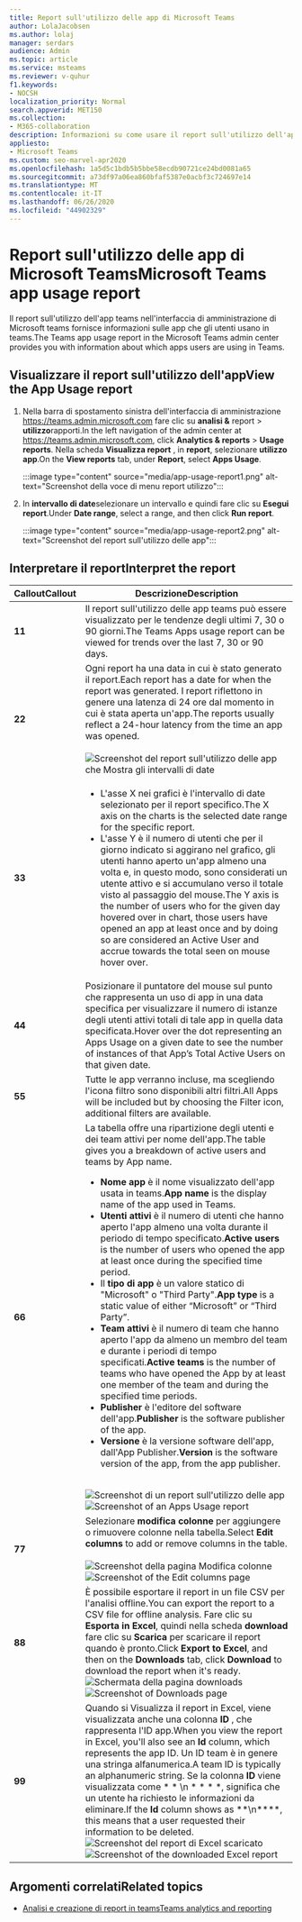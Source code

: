 ```yaml
---
title: Report sull'utilizzo delle app di Microsoft Teams
author: LolaJacobsen
ms.author: lolaj
manager: serdars
audience: Admin
ms.topic: article
ms.service: msteams
ms.reviewer: v-quhur
f1.keywords:
- NOCSH
localization_priority: Normal
search.appverid: MET150
ms.collection:
- M365-collaboration
description: Informazioni su come usare il report sull'utilizzo dell'app teams nell'interfaccia di amministrazione di Microsoft teams.
appliesto:
- Microsoft Teams
ms.custom: seo-marvel-apr2020
ms.openlocfilehash: 1a5d5c1bdb5b5bbe58ecdb90721ce24bd0081a65
ms.sourcegitcommit: a73df97a06ea860bfaf5387e0acbf3c724697e14
ms.translationtype: MT
ms.contentlocale: it-IT
ms.lasthandoff: 06/26/2020
ms.locfileid: "44902329"
---
```

# <a name="microsoft-teams-app-usage-report"></a><span data-ttu-id="dc557-103">Report sull'utilizzo delle app di Microsoft Teams</span><span class="sxs-lookup"><span data-stu-id="dc557-103">Microsoft Teams app usage report</span></span>

<span data-ttu-id="dc557-104">Il report sull'utilizzo dell'app teams nell'interfaccia di amministrazione di Microsoft teams fornisce informazioni sulle app che gli utenti usano in teams.</span><span class="sxs-lookup"><span data-stu-id="dc557-104">The Teams app usage report in the Microsoft Teams admin center provides you with information about which apps users are using in Teams.</span></span>  

## <a name="view-the-app-usage-report"></a><span data-ttu-id="dc557-105">Visualizzare il report sull'utilizzo dell'app</span><span class="sxs-lookup"><span data-stu-id="dc557-105">View the App Usage report</span></span>

1.  <span data-ttu-id="dc557-106">Nella barra di spostamento sinistra dell'interfaccia di amministrazione <https://teams.admin.microsoft.com> fare clic su **analisi &** report \> **utilizzo**rapporti.</span><span class="sxs-lookup"><span data-stu-id="dc557-106">In the left navigation of the admin center at <https://teams.admin.microsoft.com>, click **Analytics & reports** \> **Usage reports**.</span></span> <span data-ttu-id="dc557-107">Nella scheda **Visualizza report** , in **report**, selezionare **utilizzo app**.</span><span class="sxs-lookup"><span data-stu-id="dc557-107">On the **View reports** tab, under **Report**, select **Apps Usage**.</span></span>

     :::image type="content" source="media/app-usage-report1.png" alt-text="Screenshot della voce di menu report utilizzo":::

2.  <span data-ttu-id="dc557-109">In **intervallo di date**selezionare un intervallo e quindi fare clic su **Esegui report**.</span><span class="sxs-lookup"><span data-stu-id="dc557-109">Under **Date range**, select a range, and then click **Run report**.</span></span>

      :::image type="content" source="media/app-usage-report2.png" alt-text="Screenshot del report sull'utilizzo delle app":::

## <a name="interpret-the-report"></a><span data-ttu-id="dc557-111">Interpretare il report</span><span class="sxs-lookup"><span data-stu-id="dc557-111">Interpret the report</span></span>

|<span data-ttu-id="dc557-112">Callout</span><span class="sxs-lookup"><span data-stu-id="dc557-112">Callout</span></span> |<span data-ttu-id="dc557-113">Descrizione</span><span class="sxs-lookup"><span data-stu-id="dc557-113">Description</span></span>  |
|--------|-------------|
|<span data-ttu-id="dc557-114">**1**</span><span class="sxs-lookup"><span data-stu-id="dc557-114">**1**</span></span>   |<span data-ttu-id="dc557-115">Il report sull'utilizzo delle app teams può essere visualizzato per le tendenze degli ultimi 7, 30 o 90 giorni.</span><span class="sxs-lookup"><span data-stu-id="dc557-115">The Teams Apps usage report can be viewed for trends over the last 7, 30 or 90 days.</span></span> |
|<span data-ttu-id="dc557-116">**2**</span><span class="sxs-lookup"><span data-stu-id="dc557-116">**2**</span></span>   |<span data-ttu-id="dc557-117">Ogni report ha una data in cui è stato generato il report.</span><span class="sxs-lookup"><span data-stu-id="dc557-117">Each report has a date for when the report was generated.</span></span> <span data-ttu-id="dc557-118">I report riflettono in genere una latenza di 24 ore dal momento in cui è stata aperta un'app.</span><span class="sxs-lookup"><span data-stu-id="dc557-118">The reports usually reflect a 24-hour latency from the time an app was opened.</span></span> <br><br>![Screenshot del report sull'utilizzo delle app che Mostra gli intervalli di date](media/app-usage-report3.png)|
|<span data-ttu-id="dc557-120">**3**</span><span class="sxs-lookup"><span data-stu-id="dc557-120">**3**</span></span>    | <ul><li><span data-ttu-id="dc557-121">L'asse X nei grafici è l'intervallo di date selezionato per il report specifico.</span><span class="sxs-lookup"><span data-stu-id="dc557-121">The X axis on the charts is the selected date range for the specific report.</span></span></li><li><span data-ttu-id="dc557-122">L'asse Y è il numero di utenti che per il giorno indicato si aggirano nel grafico, gli utenti hanno aperto un'app almeno una volta e, in questo modo, sono considerati un utente attivo e si accumulano verso il totale visto al passaggio del mouse.</span><span class="sxs-lookup"><span data-stu-id="dc557-122">The Y axis is the number of users who for the given day hovered over in chart, those users have opened an app at least once and by doing so are considered an Active User and accrue towards the total seen on mouse hover over.</span></span></li></ul>|
|<span data-ttu-id="dc557-123">**4**</span><span class="sxs-lookup"><span data-stu-id="dc557-123">**4**</span></span>   |<span data-ttu-id="dc557-124">Posizionare il puntatore del mouse sul punto che rappresenta un uso di app in una data specifica per visualizzare il numero di istanze degli utenti attivi totali di tale app in quella data specificata.</span><span class="sxs-lookup"><span data-stu-id="dc557-124">Hover over the dot representing an Apps Usage on a given date to see the number of instances of that App’s Total Active Users on that given date.</span></span>  |
|<span data-ttu-id="dc557-125">**5**</span><span class="sxs-lookup"><span data-stu-id="dc557-125">**5**</span></span>   |<span data-ttu-id="dc557-126">Tutte le app verranno incluse, ma scegliendo l'icona filtro sono disponibili altri filtri.</span><span class="sxs-lookup"><span data-stu-id="dc557-126">All Apps will be included but by choosing the Filter icon, additional filters are available.</span></span>  |
|<span data-ttu-id="dc557-127">**6**</span><span class="sxs-lookup"><span data-stu-id="dc557-127">**6**</span></span>   |<span data-ttu-id="dc557-128">La tabella offre una ripartizione degli utenti e dei team attivi per nome dell'app.</span><span class="sxs-lookup"><span data-stu-id="dc557-128">The table gives you a breakdown of active users and teams by App name.</span></span><br><ul><li><span data-ttu-id="dc557-129">**Nome app** è il nome visualizzato dell'app usata in teams.</span><span class="sxs-lookup"><span data-stu-id="dc557-129">**App name** is the display name of the app used in Teams.</span></span></li><li><span data-ttu-id="dc557-130">**Utenti attivi** è il numero di utenti che hanno aperto l'app almeno una volta durante il periodo di tempo specificato.</span><span class="sxs-lookup"><span data-stu-id="dc557-130">**Active users** is the number of users who opened the app at least once during the specified time period.</span></span></li><li><span data-ttu-id="dc557-131">Il **tipo di app** è un valore statico di "Microsoft" o "Third Party".</span><span class="sxs-lookup"><span data-stu-id="dc557-131">**App type** is a static value of either “Microsoft” or “Third Party”.</span></span></li><li><span data-ttu-id="dc557-132">**Team attivi** è il numero di team che hanno aperto l'app da almeno un membro del team e durante i periodi di tempo specificati.</span><span class="sxs-lookup"><span data-stu-id="dc557-132">**Active teams** is the number of teams who have opened the App by at least one member of the team and during the specified time periods.</span></span></li><li><span data-ttu-id="dc557-133">**Publisher** è l'editore del software dell'app.</span><span class="sxs-lookup"><span data-stu-id="dc557-133">**Publisher** is the software publisher of the app.</span></span></li><li><span data-ttu-id="dc557-134">**Versione** è la versione software dell'app, dall'App Publisher.</span><span class="sxs-lookup"><span data-stu-id="dc557-134">**Version** is the software version of the app, from the app publisher.</span></span></li></ul><br><span data-ttu-id="dc557-135">![Screenshot di un report sull'utilizzo delle app](media/app-usage-report4.png)</span><span class="sxs-lookup"><span data-stu-id="dc557-135">![Screenshot of an Apps Usage report](media/app-usage-report4.png)</span></span>  |
|<span data-ttu-id="dc557-136">**7**</span><span class="sxs-lookup"><span data-stu-id="dc557-136">**7**</span></span>  |<span data-ttu-id="dc557-137">Selezionare **modifica colonne** per aggiungere o rimuovere colonne nella tabella.</span><span class="sxs-lookup"><span data-stu-id="dc557-137">Select **Edit columns** to add or remove columns in the table.</span></span><br><br><span data-ttu-id="dc557-138">![Screenshot della pagina Modifica colonne](media/app-usage-report5.png)</span><span class="sxs-lookup"><span data-stu-id="dc557-138">![Screenshot of the Edit columns page](media/app-usage-report5.png)</span></span>  |
|<span data-ttu-id="dc557-139">**8**</span><span class="sxs-lookup"><span data-stu-id="dc557-139">**8**</span></span>  |<span data-ttu-id="dc557-140">È possibile esportare il report in un file CSV per l'analisi offline.</span><span class="sxs-lookup"><span data-stu-id="dc557-140">You can export the report to a CSV file for offline analysis.</span></span> <span data-ttu-id="dc557-141">Fare clic su **Esporta in Excel**, quindi nella scheda **download** fare clic su **Scarica** per scaricare il report quando è pronto.</span><span class="sxs-lookup"><span data-stu-id="dc557-141">Click **Export to Excel**, and then on the **Downloads** tab, click **Download** to download the report when it's ready.</span></span><br><span data-ttu-id="dc557-142">![Schermata della pagina downloads](media/app-usage-report7.png)</span><span class="sxs-lookup"><span data-stu-id="dc557-142">![Screenshot of Downloads page](media/app-usage-report7.png)</span></span>  |
|<span data-ttu-id="dc557-143">**9**</span><span class="sxs-lookup"><span data-stu-id="dc557-143">**9**</span></span>   |<span data-ttu-id="dc557-144">Quando si Visualizza il report in Excel, viene visualizzata anche una colonna **ID** , che rappresenta l'ID app.</span><span class="sxs-lookup"><span data-stu-id="dc557-144">When you view the report in Excel, you'll also see an **Id** column, which represents the app ID.</span></span> <span data-ttu-id="dc557-145">Un ID team è in genere una stringa alfanumerica.</span><span class="sxs-lookup"><span data-stu-id="dc557-145">A team ID is typically an alphanumeric string.</span></span> <span data-ttu-id="dc557-146">Se la colonna **ID** viene visualizzata come \* \* \n \* \* \* \*, significa che un utente ha richiesto le informazioni da eliminare.</span><span class="sxs-lookup"><span data-stu-id="dc557-146">If the **Id** column shows as \*\*\n\*\*\*\*, this means that a user requested their information to be deleted.</span></span><br><span data-ttu-id="dc557-147">![Screenshot del report di Excel scaricato](media/app-usage-report8.png)</span><span class="sxs-lookup"><span data-stu-id="dc557-147">![Screenshot of the downloaded Excel report](media/app-usage-report8.png)</span></span>  |

## <a name="related-topics"></a><span data-ttu-id="dc557-148">Argomenti correlati</span><span class="sxs-lookup"><span data-stu-id="dc557-148">Related topics</span></span>

- [<span data-ttu-id="dc557-149">Analisi e creazione di report in teams</span><span class="sxs-lookup"><span data-stu-id="dc557-149">Teams analytics and reporting</span></span>](teams-reporting-reference.md)
